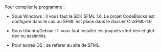 Pour compiler le programme :

 - Sous Windows : Il vous faut la SDK SFML 1.6. Le projet CodeBlocks est configuré dans le cas ou SFML est placé dans le dossier C:\SFML-1.6

 - Sous Ubuntu/Debian : Il vous faut installer les paquets sfml-dev et glut-dev ou assimilés.

 - Pour autres OS : se référer au site de SFML.
